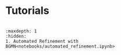 # Tutorials
```{include} tutorial_grid.md
```
```{toctree}
:maxdepth: 1
:hidden:
1. Automated Refinement with BGMN<notebooks/automated_refinement.ipynb>
```